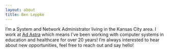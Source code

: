 ```yaml
---
layout: about
title: Ben Leppke
---
```


I’m a System and Network Administrator living in the Kansas City area. I work at [Ad Astra](https://www.aais.com/) which means I’ve been working with computer systems in education and healthcare for over 20 years! I’m always interested to hear about new opportunities, feel free to reach out and say hello!
